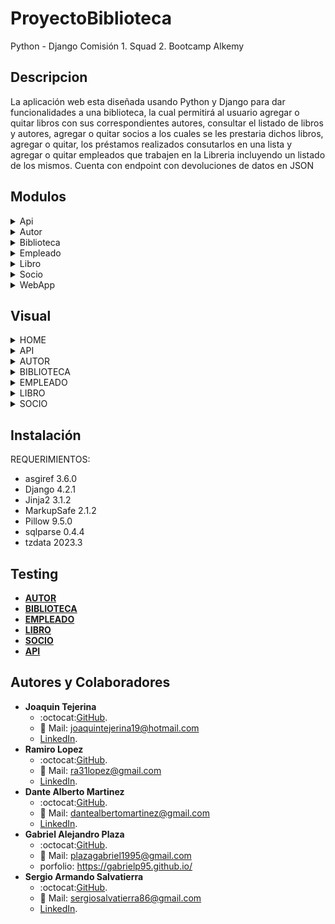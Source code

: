 # ProyectoBiblioteca

Python - Django
Comisión 1. Squad 2. Bootcamp Alkemy

## Descripcion

La aplicación web esta diseñada usando Python y Django para dar
funcionalidades a una biblioteca, la cual permitirá al usuario agregar o quitar libros con sus correspondientes autores, consultar el
listado de libros y autores, agregar o quitar socios a los cuales se les prestaria dichos libros, agregar o quitar, los préstamos realizados consutarlos en una lista y agregar o quitar empleados que trabajen en la Libreria incluyendo un listado de los mismos. Cuenta con endpoint con devoluciones de datos en JSON

## Modulos

<details><summary>Api</summary>

**Descripcion**
 
(App encargada de los endpoints de las otras apps envio de de informacion en formato JSON)

**Contenido**
- **views.py** ( Funciones de envio de Datos en Formato JSON )
    - detalle_libro (Devuelve el Registro De un Libro en Fomato JSON mostrando los campos: "Id, titulo, descripcion y autor", en caso de no encontrarlo devuelve una lista vacia )
    - listar_empleados (Devuelve el listado completo de empleados mostrando sus campos: "Id, nombre, apellido y numero de legajo" en formato JSON)
    . listar_libros (Devuelve el listado completo de libros mostrando sus campos: "Id, titulo y autor" en formato JSON)
    . listar_socios (Devuelve el listado completo de socios mostrando sus campos: "Id, nombre, apellido y fecha de nacimiento" en formato JSON)
- **urls.py** (Direcciones del Navegador)
    - path /libros/<int:id>/ ( Recibe la Id o Pk de un libro y hace uso de funcion  detalle_libro para mostrar los datos del libro en formato JSON )
    - path /empleados/ ( Hace uso de funcion  listar_empleados para mostrar una lista con los datos de los empleados en formato JSON )
    - path /libros/ ( Hace uso de funcion  listar_libros para mostrar una lista con los datos de los libros en formato JSON )
    - path /socios/ ( Hace uso de funcion  listar_socios para mostrar una lista con los datos de los socios en formato JSON )
</details>

<details><summary>Autor</summary>

**Descripcion**
 
(App encargada de la alta, baja, modificacion, listado y redireccionado a sus correspondientes Templates de los Autores)

**Contenido**
- **admin.py** ( Administrador)
    - Agregado modelo al administrador utilizando list_display ( campos: nombre, apellido, nacionalidad y activo )
    - list_filter ( campos: activo y nacionalidad )
    - search_field ( campos: nombre y apellido )
- **models.py** ( Ubicacion Principal del modelo autor )
    - nombre ( Nombre del Autor )
    - apellido ( Apellido del Autor)
    - nacionalidad ( Nacionalidad del Autor)
    - activo ( Por default se crea en True)
- **views.py** ( Funcionalidades CRUD, activar o desactivar autor )
    - CrearAutor ( Utiliza su formulario ***forms.py*** para crear un Autor / uso Generic Views)
    - ListarAutores ( Funcion que utiliza un template para mostrar la lista / uso Generic Views )
    - EditarAutor ( Utiliza su formulario ***forms.py*** para editar un Autor / uso Generic Views )
    - activar_autor ( funcion que cambia Activo a True)
    - desactivar_autor ( funcion que cambia Activo a False)
- **urls.py** (Direcciones del Navegador)
    - path /nuevo/ (Uso de clase CrearAutor y el template crear.html en la ruta "templates/autores/" para la creacion de un nuevo autor)    
    - path /listar/ (Uso de clase ListarAutores y el template listar.html en la ruta "templates/autores/" para mostrar la lista de Autores creados)
    - path /modificar/<int:id>/ (Recibe la Id o Pk de un autor y hace uso de clase EditarAutor y el template editar.html en la ruta "templates/autores/" para modificarlo)
    - path /activar/<int:id>/ (Recibe la Id o Pk de un Autor y hace uso de funcion activar_autor para cambiar el campo Activo a True)
    - path /desactivar/<int:id>/ (Recibe la Id o Pk de un Autor y hace uso de funcion desactivar_autor para cambiar el campo Activo a False)
</details>

<details><summary>Biblioteca</summary>

**Descripcion**
 
(App encargada de la alta, baja, modificacion, listado y redireccionado a sus correspondientes Templates de los Prestamos de Libros a sus Socios )
 
**Contenido**
- **admin.py** ( Administrador)
    - Agregado modelo al administrador utilizando list_display ( campos: fecha_prestamos, fecha_devolucion, socio, empleado y libro )
    - ordering ( fecha_devolucion )
    - search_field ( campos: socio, empleado y libro )
- **models.py** ( Ubicacion Principal del modelo PrestamoLibro )
    - fecha_prestamos ( La fecha en la que se realizo el prestamo del libro )
    - fecha_devolucion ( Fecha en la que se devuelve el Libro)
    - socio ( La persona a la que se le presta el Libro / ForeignKey de modelo socio )
    - empleado ( La persona encargada del prestamo del libro / ForeignKey de modelo empleado)
    - libro ( Datos del libro Prestado / ForeignKey de modelo libro )
- **views.py** ( Funcionalidades CRUD y desactivar prestamo )
    - CrearPrestamoLibro ( Utiliza su formulario ***forms.py*** para crear un Prestamo / uso Generic Views)
    - ListarPrestamoLibro ( Funcion que utiliza un template para mostrar la lista / uso Generic Views )
    - EditarPrestamoLibro ( Utiliza su formulario ***forms.py*** para editar un Prestamo / uso Generic Views )
    - desactivar_prestamo ( funcion que cambia Activo a False)
- **urls.py** (Direcciones del Navegador)
    - path /nuevo/ (Uso de clase CrearPrestamoLibro y el template crear.html en la ruta "templates/biblioteca/" para la creacion de un nuevo prestamo)    
    - path /listar/ (Uso de clase ListarPrestamoLibro y el template listar.html en la ruta "templates/biblioteca/" para mostrar la lista de prestamos creados)
    - path /modificar/<int:id>/ (Recibe la Id o Pk de un prestamo y hace uso de clase EditarPrestamoLibro y el template editar.html en la ruta "templates/biblioteca/" para modificarlo)
    - path /desactivar/<int:id>/ (Recibe la Id o Pk de un Prestamo y hace uso de funcion desactivar_prestamo para cambiar el campo Activo a False)
</details>

<details><summary>Empleado</summary>

**Descripcion**
 
(App encargada de la alta, baja, modificacion, listado y redireccionado a sus correspondientes Templates de los Empleados que trabajan en la Biblioteca )
 
**Contenido** 
- **admin.py** ( Administrador)
    - Agregado modelo al administrador utilizando list_display ( campos: apellido, nombre, numero_legajo y activo )
    - list_filter ( campos: activo )
    - search_field ( campos: nombre y apellido )
- **models.py** ( Ubicacion Principal del modelo empleado )
    - nombre ( Nombre del Empleado )
    - apellido ( Apellido del Empleado )
    - numero_legajo ( Numero de legajo del empleado )
    - activo ( Por default se crea en True)
- **views.py** ( Funcionalidades CRUD, activar o desactivar empleado )
    - CrearEmpleado ( Utiliza su formulario ***forms.py*** para crear un Empleado / uso Generic Views)
    - ListarEmpleados ( Funcion que utiliza un template para mostrar la lista / uso Generic Views )
    - EditarEmpleado ( Utiliza su formulario ***forms.py*** para editar un Empleado / uso Generic Views )
    - activar_empleado ( funcion que cambia Activo a True )
    - desactivar_empleado ( funcion que cambia Activo a False )
- **urls.py** (Direcciones del Navegador)
    - path /nuevo/ (Uso de clase CrearEmpleado y el template crear.html en la ruta "templates/empleados/" para la creacion de un nuevo empleado)    
    - path /listar/ (Uso de clase ListarEmpleados y el template listar.html en la ruta "templates/empleados/" para mostrar la lista de Empleados creados)
    - path /modificar/<int:id>/ (Recibe la Id o Pk de un Empleado y hace uso de clase EditarEmpleado y el template editar.html en la ruta "templates/empleados/" para modificarlo)
    - path /activar/<int:id>/ (Recibe la Id o Pk de un Empleado y hace uso de funcion activar_empleado para cambiar el campo Activo a True)
    - path /desactivar/<int:id>/ (Recibe la Id o Pk de un Empleado y hace uso de funcion desactivar_empleado para cambiar el campo Activo a False)
</details>

<details><summary>Libro</summary>

**Descripcion**
 
(App encargada de la alta, baja, modificacion, listado y redireccionado a sus correspondientes Templates de los Libros que se encuentran en la Biblioteca )
 
**Contenido** 
- **admin.py** ( Administrador)
    - Agregado modelo al administrador utilizando list_display ( campos: titulo, descripcion, isbn, autor y activo )
    - list_filter ( campos: activo )
    - search_field ( campos: titulo )
- **models.py** ( Ubicacion Principal del modelo libro )
    - titulo ( Titulo del Libro )
    - descripcion ( Descripcion del Libro, puede tener o No )
    - isbn ( El isbn es un estandard número de 13 cifras que identifica a cada libro )
    - autor ( La persona que escribio el libro / ForeignKey de modelo autor)
    - activo ( El libro esta disponible o no. Por default se crea en True)
- **views.py** ( Funcionalidades CRUD, activar o desactivar empleado )
    - CrearLibro ( Utiliza su formulario ***forms.py*** para crear un Libro / uso Generic Views)
    - ListarLibros ( Funcion que utiliza un template para mostrar la lista / uso Generic Views )
    - EditarLibro ( Utiliza su formulario ***forms.py*** para editar un Libro / uso Generic Views )
    - activar_libro ( funcion que cambia Activo a True )
    - desactivar_libro ( funcion que cambia Activo a False )
- **urls.py** (Direcciones del Navegador)
    - path /nuevo/ (Uso de clase CrearLibro y el template crear.html en la ruta "templates/libros/" para la creacion de un nuevo libro )    
    - path /listar/ (Uso de clase ListarLibros y el template listar.html en la ruta "templates/libros/" para mostrar la lista de Libros creados)
    - path /modificar/<int:id>/ (Recibe la Id o Pk de un libro y hace uso de clase EditarLibro y el template editar.html en la ruta "templates/libros/" para modificarlo)
    - path /activar/<int:id>/ (Recibe la Id o Pk de un Libro y hace uso de funcion activar_libro para cambiar el campo Activo a True)
    - path /desactivar/<int:id>/ (Recibe la Id o Pk de un Libro y hace uso de funcion desactivar_libro para cambiar el campo Activo a False)
</details>

<details><summary>Socio</summary>
 
**Descripcion**
 
(App encargada de la alta, baja, modificacion, listado y redireccionado a sus correspondientes Templates de los Socios que quieran utilizar el servicio de retiro de los Libros que se encuentran en la Biblioteca )
 
**Contenido**
- **admin.py** ( Administrador)
    - Agregado modelo al administrador utilizando list_display ( campos: nombre, apellido, fecha_nacimiento y activo )
    - list_filter ( campos: activo )
    - search_field ( campos: nombre y apellido )
- **models.py** ( Ubicacion Principal del modelo socio )
    - nombre ( Nombre del Socio )
    - apellido ( Apellido del Socio )
    - fecha_nacimiento ( Fecha de Nacimiento del Socio )
    - activo ( Si es un socio dado de alta o no. Por default se crea en True)
- **views.py** ( Funcionalidades CRUD, activar o desactivar socio )
    - CrearSocio ( Utiliza su  - formulario ***forms.py*** para crear un Socio / uso Generic Views)
    - ListarSocio ( Funcion que utiliza un template para mostrar la lista / uso Generic Views )
    - EditarSocio ( Utiliza su formulario ***forms.py*** para editar un Socio / uso Generic Views )
    - activar_socio ( funcion que cambia Activo a True )
    - desactivar_socio ( funcion que cambia Activo a False )
- **urls.py** (Direcciones del Navegador)
    - path /nuevo/ (Uso de clase CrearSocio y el template crear.html en la ruta "templates/socios/" para la creacion de un nuevo libro )    
    - path /listar/ (Uso de clase ListarSocios y el template listar.html en la ruta "templates/socios/" para mostrar la lista de Libros creados)
    - path /modificar/<int:id>/ (Recibe la Id o Pk de un socio y hace uso de clase EditarSocio y el template editar.html en la ruta "templates/socios/" para modificarlo)
    - path /activar/<int:id>/ (Recibe la Id o Pk de un Socio y hace uso de funcion activar_libro para cambiar el campo Activo a True)
    - path /desactivar/<int:id>/ (Recibe la Id o Pk de un Socio y hace uso de funcion desactivar_libro para cambiar el campo Activo a False)
</details>        

<details><summary>WebApp</summary>
 
**Descripcion**
 
(App principal del proyecto donde se encuentarn registradas las demas aplicacciones cuenta con un View para el renderizado del Home y el redireccionamiento a las demas Urls de las otras Apps )
 
**Contenido**

- **views.py** ( Funcion de Rendrizado del Home )
    - cargar_index ( Funcion utilizada para renderizar el template "home.html" )
- **urls.py** (Direcciones del Navegador)
    - path /admin/ ( Permite el acceso a la pantalla del Admin requiere la creacion de un super usuario para la manipulacion de la base de datos )
    - path // ( Utiliza la funcion cargar_index para hacer el renderizado del template "home.html" )
    - path /home/ ( Utiliza la funcion cargar_index para hacer el renderizado del template "home.html" )
    - path /empleados/ ( Redirecciona a las urls de la App empleado )
    - path /autores/ ( Redirecciona a las urls de la App autor )
    - path /socios/ ( Redirecciona a las urls de la App socio )
    - path /libros/ ( Redirecciona a las urls de la App libro )
    - path /prestamos/ ( Redirecciona a las urls de la App biblioteca )
    - path /api/ ( Redirecciona a las urls de la App api )
</details>

## Visual       
   
<details><summary>HOME</summary>

![HOME](src/static/readme/home.png)

<p align="center">  
HOME
</p>

</details>

<details><summary>API</summary>

![detalle](src/static/readme/noimage.png)

<p align="center">  
Detalle Libro
</p>

![lista Libros](src/static/readme/noimage.png)

<p align="center">  
Lista Libros
</p>

![Lista Socios](src/static/readme/noimage.png)

<p align="center">  
Lista Socios
</p>

![Lista Empleados](src/static/readme/noimage.png)

<p align="center">  
Lista Empleados
</p>

</details>

<details><summary>AUTOR</summary>

![Lista](src/static/readme/noimage.png)

<p align="center">  
Listado de Autores
</p>

![Form](src/static/readme/noimage.png)

<p align="center">  
Formulario Alta o Modificacion
</p>

</details>

<details><summary>BIBLIOTECA</summary>

![Lista](src/static/readme/noimage.png)

<p align="center">  
Listado Prestamo de Libros
</p>

![Form](src/static/readme/noimage.png)

<p align="center">  
Formulario Alta o Modificacion
</p>

</details>

<details><summary>EMPLEADO</summary>

![Lista](src/static/readme/noimage.png)

<p align="center">  
Listado de Empleados
</p>

![Form](src/static/readme/noimage.png)

<p align="center">  
Formulario Alta o Modificacion
</p>

</details>

<details><summary>LIBRO</summary>

![Lista](src/static/readme/noimage.png)

<p align="center">  
Listado de Libros
</p>

![Form](src/static/readme/noimage.png)

<p align="center">  
Formulario Alta o Modificacion
</p>

</details>

<details><summary>SOCIO</summary>

![Lista](src/static/readme/noimage.png)

<p align="center">  
Listado de Socios
</p>

![Form](src/static/readme/noimage.png)

<p align="center">  
Formulario Alta o Modificacion
</p>

</details>

## Instalación

 REQUERIMIENTOS:
- asgiref 3.6.0
- Django 4.2.1
- Jinja2 3.1.2
- MarkupSafe 2.1.2
- Pillow 9.5.0
- sqlparse 0.4.4
- tzdata 2023.3

## Testing

- [**AUTOR**](src/test/autor.md)
- [**BIBLIOTECA**](src/test/prestamolibros.md)
- [**EMPLEADO**](src/test/empleado.md)
- [**LIBRO**](src/test/libro.md)
- [**SOCIO**](src/test/socio.md)
- [**API**](src/test/api.md)

## Autores y Colaboradores

- **Joaquin Tejerina**      
    - :octocat:[GitHub](https://github.com/JoaquinT04/).
    - :e-mail: Mail: joaquintejerina19@hotmail.com
    - [LinkedIn](https://www.linkedin.com/in/joaquin-tejerina/).
- **Ramiro Lopez**                
    - :octocat:[GitHub](https://github.com/razier31/).
    - :e-mail: Mail: ra31lopez@gmail.com
    - [LinkedIn](https://www.linkedin.com/in/ramiro-lopez-17020026a/).
- **Dante Alberto Martinez**      
    - :octocat:[GitHub](https://github.com/errorcode106/).
    - :e-mail: Mail: dantealbertomartinez@gmail.com
    - [LinkedIn](https://www.linkedin.com/in/dante-alberto-martinez-82b291262).
- **Gabriel Alejandro Plaza**      
    - :octocat:[GitHub](https://github.com/GabrielP95/).
    - :e-mail: Mail: plazagabriel1995@gmail.com
    - porfolio: https://gabrielp95.github.io/  
- **Sergio Armando Salvatierra**     
    - :octocat:[GitHub](https://github.com/xalvlax/).
    - :e-mail: Mail: sergiosalvatierra86@gmail.com
    - [LinkedIn](https://www.linkedin.com/in/sergio-a-salvatierra/).